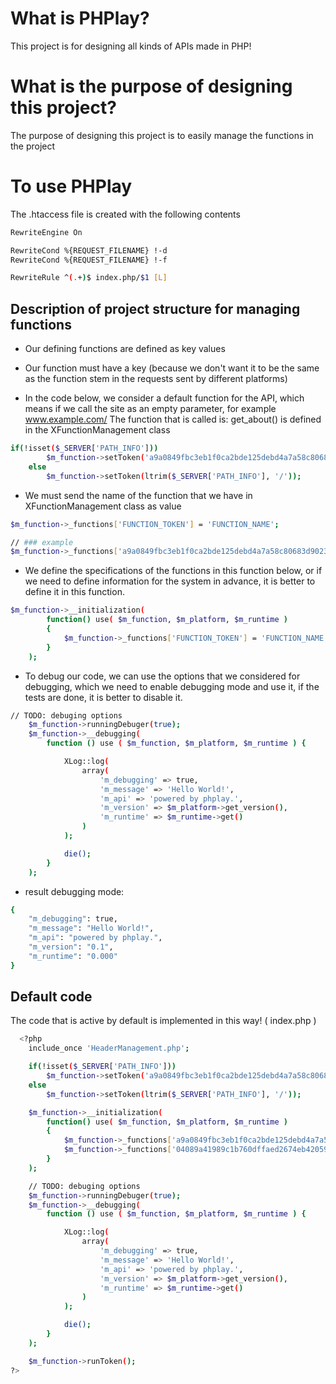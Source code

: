 
# What is PHPlay?

This project is for designing all kinds of APIs made in PHP!

# What is the purpose of designing this project?

The purpose of designing this project is to easily manage the functions in the project

# To use PHPlay

The .htaccess file is created with the following contents

```bash
RewriteEngine On

RewriteCond %{REQUEST_FILENAME} !-d
RewriteCond %{REQUEST_FILENAME} !-f

RewriteRule ^(.+)$ index.php/$1 [L]
```
## Description of project structure for managing functions

- Our defining functions are defined as key values 

- Our function must have a key (because we don't want it to be the same as the function stem in the requests sent by different platforms)

- In the code below, we consider a default function for the API, which means if we call the site as an empty parameter, for example
www.example.com/
The function that is called is:
get_about() is defined in the XFunctionManagement class

```bash
if(!isset($_SERVER['PATH_INFO']))
		$m_function->setToken('a9a0849fbc3eb1f0ca2bde125debd4a7a58c80683d9023e621b7c18cb9c7084d');
	else
		$m_function->setToken(ltrim($_SERVER['PATH_INFO'], '/'));
```

- We must send the name of the function that we have in XFunctionManagement class as value

```bash
$m_function->_functions['FUNCTION_TOKEN'] = 'FUNCTION_NAME';

// ### example
$m_function->_functions['a9a0849fbc3eb1f0ca2bde125debd4a7a58c80683d9023e621b7c18cb9c7084d'] = 'get_about';
```

- We define the specifications of the functions in this function below, or if we need to define information for the system in advance, it is better to define it in this function.

```bash
$m_function->__initialization(
		function() use( $m_function, $m_platform, $m_runtime )
		{
			$m_function->_functions['FUNCTION_TOKEN'] = 'FUNCTION_NAME';
		}
	);
```

- To debug our code, we can use the options that we considered for debugging, which we need to enable debugging mode and use it, if the tests are done, it is better to disable it.

```bash
// TODO: debuging options
	$m_function->runningDebuger(true);
	$m_function->__debugging(
		function () use ( $m_function, $m_platform, $m_runtime ) {

			XLog::log(
				array(
					'm_debugging' => true,
					'm_message' => 'Hello World!',
					'm_api' => 'powered by phplay.',
					'm_version' => $m_platform->get_version(),
					'm_runtime' => $m_runtime->get()
				)
			);

			die();
		}
	);
```

- result debugging mode:
```bash
{
    "m_debugging": true,
    "m_message": "Hello World!",
    "m_api": "powered by phplay.",
    "m_version": "0.1",
    "m_runtime": "0.000"
}
```

## Default code

The code that is active by default is implemented in this way! ( index.php )

```bash
  <?php
	include_once 'HeaderManagement.php';

	if(!isset($_SERVER['PATH_INFO']))
		$m_function->setToken('a9a0849fbc3eb1f0ca2bde125debd4a7a58c80683d9023e621b7c18cb9c7084d');
	else
		$m_function->setToken(ltrim($_SERVER['PATH_INFO'], '/'));

	$m_function->__initialization(
		function() use( $m_function, $m_platform, $m_runtime )
		{
			$m_function->_functions['a9a0849fbc3eb1f0ca2bde125debd4a7a58c80683d9023e621b7c18cb9c7084d'] = 'get_about';
			$m_function->_functions['04089a41989c1b760dffaed2674eb4205997057bc387c1e38977e00a532c2243'] = 'my_example_function';
		}
	);

	// TODO: debuging options
	$m_function->runningDebuger(true);
	$m_function->__debugging(
		function () use ( $m_function, $m_platform, $m_runtime ) {

			XLog::log(
				array(
					'm_debugging' => true,
					'm_message' => 'Hello World!',
					'm_api' => 'powered by phplay.',
					'm_version' => $m_platform->get_version(),
					'm_runtime' => $m_runtime->get()
				)
			);

			die();
		}
	);

	$m_function->runToken();
?>
```


```bash

```